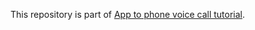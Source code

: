 This repository is part of [App to phone voice call tutorial](https://developer.nexmo.com/client-sdk/tutorials/app-to-phone/introduction/kotlin).

